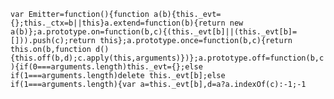 <style>code {white-space: pre-wrap;}</style>
<code style='white-space: pre-wrap;'>
var Emitter=function(){function a(b){this._evt={};this._ctx=b||this}a.extend=function(b){return new a(b)};a.prototype.on=function(b,c){(this._evt[b]||(this._evt[b]=[])).push(c);return this};a.prototype.once=function(b,c){return this.on(b,function d(){this.off(b,d);c.apply(this,arguments)})};a.prototype.off=function(b,c){if(0===arguments.length)this._evt={};else if(1===arguments.length)delete this._evt[b];else if(1===arguments.length){var a=this._evt[b],d=a?a.indexOf(c):-1;-1<d&&a.splice(d,1)}return this}; a.prototype.emit=function(b){var c=this._evt[b];if(c&&0<c.length){c=c.slice();for(var a=c.length,d=1<arguments.length?Array.prototype.slice.call(arguments,1):[],e=0;e<a;e++)c[e].apply(this._ctx,d)}return this};a.prototype.hasListeners=function(b,a){var c=this._evt[b];return c?1<arguments.length?-1<c.indexOf(a):!0:!1};return a}();
</code>